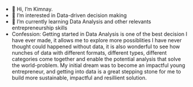 - 👋 Hi, I’m Kimnay.
- 👀 I’m interested in Data-driven decision making
- 🌱 I’m currently learning Data Analysis and other relevants entrepreneurship skills
- Confession: Getting started in Data Analysis is one of the best decision I have ever made, 
it allows me to explore more possiblities I have never thought could happened without data, 
it is also wonderful to see how nunches of data with different formats, different types, 
different categories come together and enable the potential analysis that solve the world-problem.
My initial dream was to become an impactful young entrepreneur, and getting into data is a great 
stepping stone for me to build more sustainable, impactful and resillient solution.

<!---
erinnaog/erinnaog is a ✨ special ✨ repository because its `README.md` (this file) appears on your GitHub profile.
You can click the Preview link to take a look at your changes.
--->
